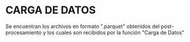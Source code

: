 # CARGA DE DATOS

Se encuentran los archivos en formato ".parquet" obtenidos del post-procesamiento y los cuales son recibidos por la función "Carga de Datos"

